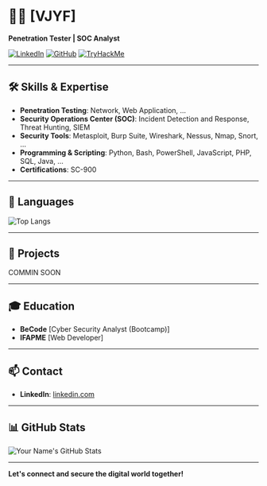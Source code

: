 # 👨‍💻 [VJYF]

**Penetration Tester | SOC Analyst**

[![LinkedIn](https://img.shields.io/badge/LinkedIn-Profile-red)](https://www.linkedin.com/in/vincent-jimenez-y-fernandez)
[![GitHub](https://img.shields.io/badge/GitHub-Follow-red)](https://github.com/VJYF)
[![TryHackMe](https://img.shields.io/badge/TryHackMe-Profile-red)](https://tryhackme.com/p/KZEbe)

---

## 🛠 Skills & Expertise

- **Penetration Testing**: Network, Web Application, ...
- **Security Operations Center (SOC)**: Incident Detection and Response, Threat Hunting, SIEM
- **Security Tools**: Metasploit, Burp Suite, Wireshark, Nessus, Nmap, Snort, ...
- **Programming & Scripting**: Python, Bash, PowerShell, JavaScript, PHP, SQL, Java, ...
- **Certifications**: SC-900

---

## 💬 Languages

![Top Langs](https://github-readme-stats.vercel.app/api/top-langs/?username=VJYF&layout=compact&theme=radical)

---

## 📁 Projects

COMMIN SOON

---

## 🎓 Education

- **BeCode** [Cyber Security Analyst (Bootcamp)]
- **IFAPME** [Web Developer]

---

## 📫 Contact

- **LinkedIn**: [linkedin.com](https://www.linkedin.com/in/vincent-jimenez-y-fernandez)

---

## 📊 GitHub Stats

![Your Name's GitHub Stats](https://github-readme-stats.vercel.app/api?username=VJYF&show_icons=true&theme=radical)



---

**Let's connect and secure the digital world together!**
